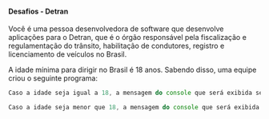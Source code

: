 
#### Desafios - Detran

Você é uma pessoa desenvolvedora de software que desenvolve aplicações para o Detran, que é o órgão responsável pela fiscalização e regulamentação do trânsito, habilitação de condutores, registro e licenciamento de veículos no Brasil.

A idade mínima para dirigir no Brasil é 18 anos. Sabendo disso, uma equipe criou o seguinte programa:

```js
Caso a idade seja igual a 18, a mensagem do console que será exibida será: Você é maior de idade.(Esta afirmação está correta. Se a idade digitada for igual a 18, a condição no if será verdadeira (idade >= 18 é verdadeiro), e a mensagem "Você é maior de idade" será exibida, pois o operador >= inclui o valor 18. O bloco de código dentro do else será ignorado.);
```

```js
Caso a idade seja menor que 18, a mensagem do console que será exibida será: Você é menor de idade.(Esta afirmação está correta. Se a idade digitada for menor que 18, a condição no if será falsa (idade >= 18 é falso), e o fluxo de execução seguirá para o bloco do else, exibindo a mensagem "Você é menor de idade".)
```
